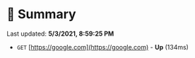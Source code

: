 # 📖 Summary
Last updated: **5/3/2021, 8:59:25 PM**

- `GET` [https://google.com](https://google.com) - **Up** (134ms)

